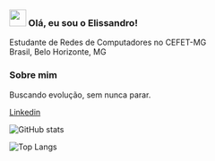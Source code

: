 ### <img src="https://media.giphy.com/media/hvRJCLFzcasrR4ia7z/giphy.gif" width="30px"> Olá, eu sou o Elissandro!

Estudante de Redes de Computadores no CEFET-MG <br>
Brasil, Belo Horizonte, MG

### Sobre mim

Buscando evolução, sem nunca parar.

[Linkedin](https://www.linkedin.com/in/elissandro-caetano-7919861a2/)

![GitHub stats](https://github-readme-stats.vercel.app/api?username=elissandro13&show_icons=true&theme=buefy)

![Top Langs](https://github-readme-stats.vercel.app/api/top-langs/?username=elissandro13&theme=buefy)
